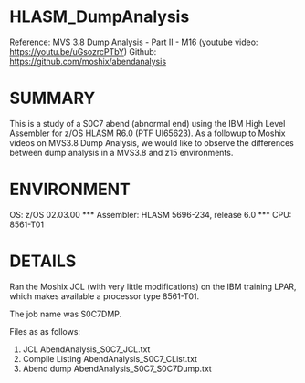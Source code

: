 # HLASM_DumpAnalysis

Reference: MVS 3.8 Dump Analysis - Part II - M16 (youtube video: https://youtu.be/uGsozrcPTbY)
Github:  https://github.com/moshix/abendanalysis

SUMMARY
=======
This is a study of a S0C7 abend (abnormal end) using the IBM High Level Assembler for z/OS
HLASM R6.0 (PTF UI65623). As a followup to Moshix videos on MVS3.8 Dump Analysis, we would like to 
observe the differences between dump analysis in a MVS3.8 and z15 environments.

ENVIRONMENT
=============
OS:         z/OS 02.03.00 *** Assembler:  HLASM 5696-234, release 6.0
 *** CPU:        8561-T01

DETAILS
=======
Ran the Moshix JCL (with very little modifications) on the IBM training LPAR, which makes available 
a processor type 8561-T01.

The job name was S0C7DMP.

Files as as follows:
1. JCL              AbendAnalysis_S0C7_JCL.txt
2. Compile Listing  AbendAnalysis_S0C7_CList.txt
3. Abend dump       AbendAnalysis_S0C7_S0C7Dump.txt 
